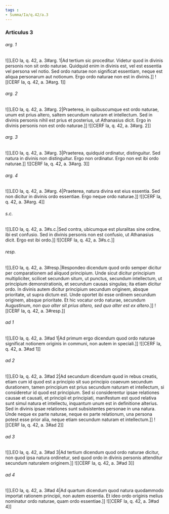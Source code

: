 ```yaml
---
tags : 
- Summa/Ia/q.42/a.3
---
```


### Articulus 3

###### arg. 1
![[LEO Ia, q. 42, a. 3#arg. 1|Ad tertium sic proceditur. Videtur quod in divinis personis non sit ordo naturae. Quidquid enim in divinis est, vel est essentia vel persona vel notio. Sed ordo naturae non significat essentiam, neque est aliqua personarum aut notionum. Ergo ordo naturae non est in divinis.]]
![[CERF Ia, q. 42, a. 3#arg. 1]]

###### arg. 2
![[LEO Ia, q. 42, a. 3#arg. 2|Praeterea, in quibuscumque est ordo naturae, unum est prius altero, saltem secundum naturam et intellectum. Sed in divinis personis nihil est prius et posterius, ut Athanasius dicit. Ergo in divinis personis non est ordo naturae.]]
![[CERF Ia, q. 42, a. 3#arg. 2]]

###### arg. 3
![[LEO Ia, q. 42, a. 3#arg. 3|Praeterea, quidquid ordinatur, distinguitur. Sed natura in divinis non distinguitur. Ergo non ordinatur. Ergo non est ibi ordo naturae.]]
![[CERF Ia, q. 42, a. 3#arg. 3]]

###### arg. 4
![[LEO Ia, q. 42, a. 3#arg. 4|Praeterea, natura divina est eius essentia. Sed non dicitur in divinis ordo essentiae. Ergo neque ordo naturae.]]
![[CERF Ia, q. 42, a. 3#arg. 4]]

###### s.c.
![[LEO Ia, q. 42, a. 3#s.c.|Sed contra, ubicumque est pluralitas sine ordine, ibi est confusio. Sed in divinis personis non est confusio, ut Athanasius dicit. Ergo est ibi ordo.]]
![[CERF Ia, q. 42, a. 3#s.c.]]

###### resp.
![[LEO Ia, q. 42, a. 3#resp.|Respondeo dicendum quod ordo semper dicitur per comparationem ad aliquod principium. Unde sicut dicitur principium multipliciter, scilicet secundum situm, ut punctus, secundum intellectum, ut principium demonstrationis, et secundum causas singulas; ita etiam dicitur ordo. In divinis autem dicitur principium secundum originem, absque prioritate, ut supra dictum est. Unde oportet ibi esse ordinem secundum originem, absque prioritate. Et hic vocatur ordo naturae, secundum Augustinum, *non quo alter sit prius altero, sed quo alter est ex altero*.]]
![[CERF Ia, q. 42, a. 3#resp.]]

###### ad 1
![[LEO Ia, q. 42, a. 3#ad 1|Ad primum ergo dicendum quod ordo naturae significat notionem originis in communi, non autem in speciali.]]
![[CERF Ia, q. 42, a. 3#ad 1]]

###### ad 2
![[LEO Ia, q. 42, a. 3#ad 2|Ad secundum dicendum quod in rebus creatis, etiam cum id quod est a principio sit suo principio coaevum secundum durationem, tamen principium est prius secundum naturam et intellectum, si consideretur id quod est principium. Sed si considerentur ipsae relationes causae et causati, et principii et principiati, manifestum est quod relativa sunt simul natura et intellectu, inquantum unum est in definitione alterius. Sed in divinis ipsae relationes sunt subsistentes personae in una natura. Unde neque ex parte naturae, neque ex parte relationum, una persona potest esse prior alia, neque etiam secundum naturam et intellectum.]]
![[CERF Ia, q. 42, a. 3#ad 2]]

###### ad 3
![[LEO Ia, q. 42, a. 3#ad 3|Ad tertium dicendum quod ordo naturae dicitur, non quod ipsa natura ordinetur, sed quod ordo in divinis personis attenditur secundum naturalem originem.]]
![[CERF Ia, q. 42, a. 3#ad 3]]

###### ad 4
![[LEO Ia, q. 42, a. 3#ad 4|Ad quartum dicendum quod natura quodammodo importat rationem principii, non autem essentia. Et ideo ordo originis melius nominatur ordo naturae, quam ordo essentiae.]]
![[CERF Ia, q. 42, a. 3#ad 4]]

